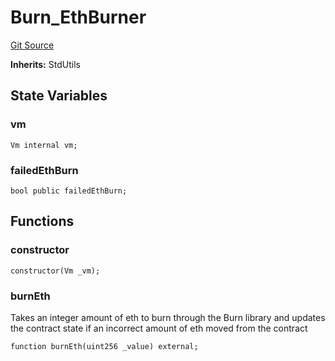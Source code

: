 # Burn_EthBurner
[Git Source](https://github.com/ethereum-optimism/optimism/blob/f7b73857601914eeea6fc4c1ba46ae99ca744d97/contracts/test/invariants/Burn.Eth.t.sol)

**Inherits:**
StdUtils


## State Variables
### vm

```solidity
Vm internal vm;
```


### failedEthBurn

```solidity
bool public failedEthBurn;
```


## Functions
### constructor


```solidity
constructor(Vm _vm);
```

### burnEth

Takes an integer amount of eth to burn through the Burn library and
updates the contract state if an incorrect amount of eth moved from the contract


```solidity
function burnEth(uint256 _value) external;
```

